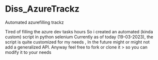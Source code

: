 # Diss_AzureTrackz
Automated azurefilling trackz

Tired of filling the azure dev tasks hours 
So i created an automated (kinda custom) script in python selenium 
Currently as of today (19-03-2023), the script is quite customized for my needs ,
In the future might or might not add a generalized API. 
Anyway feel free to fork or clone it > so you can modify it to your needs 
